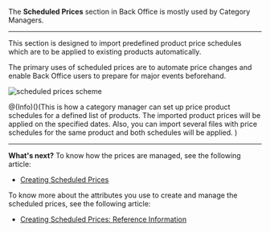 The **Scheduled Prices** section in Back Office is mostly used by Category Managers.
***
This section is designed to import predefined product price schedules which are to be applied to existing products automatically.

The primary uses of scheduled prices are to automate price changes and enable Back Office users to prepare for major events beforehand.

![scheduled prices scheme](https://spryker.s3.eu-central-1.amazonaws.com/docs/User+Guides/Back+Office+User+Guides/Price/Scheduled+Prices/Scheduled+prices.png)

@(Info)()(This is how a category manager can set up price product schedules for a defined list of products. The imported product prices will be applied on the specified dates. Also, you can import several files with price schedules for the same product and both schedules will be applied. )
***
**What's next?**
To know how the prices are managed, see the following article:
* [Creating Scheduled Prices](https://documentation.spryker.com/v3/docs/creating-scheduled-prices-201907)

To know more about the attributes you use to create and manage the scheduled prices, see the following article:
* [Creating Scheduled Prices: Reference Information](https://documentation.spryker.com/v4/docs/scheduled-prices-reference-information)